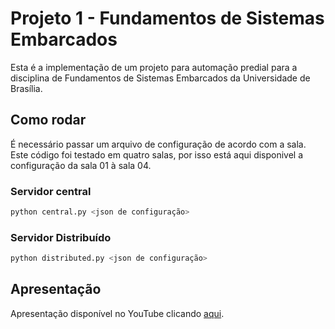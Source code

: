 # Projeto 1 - Fundamentos de Sistemas Embarcados

Esta é a implementação de um projeto para automação predial para a disciplina de Fundamentos de Sistemas Embarcados da Universidade de Brasília.

## Como rodar
É necessário passar um arquivo de configuração de acordo com a sala. Este código foi testado em quatro salas, por isso está aqui disponivel a configuração da sala 01 à sala 04.

### Servidor central
```bash
python central.py <json de configuração>
```
### Servidor Distribuído
```bash
python distributed.py <json de configuração>
```

## Apresentação
Apresentação disponível no YouTube clicando [aqui](https://youtu.be/QJ1KDfmTi6c).
